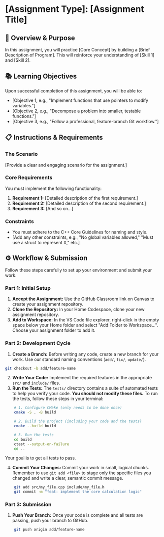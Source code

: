 # [Assignment Type]: [Assignment Title]
## 🎯 Overview & Purpose
<!--
INSTRUCTOR NOTE:
Write a brief, high-level paragraph explaining the purpose of this assignment.
What is the core problem the student is trying to solve?
Why is it important in the context of the course?
-->
In this assignment, you will practice [Core Concept] by building a [Brief Description of Program]. This will reinforce your understanding of [Skill 1] and [Skill 2].
## 📚 Learning Objectives
Upon successful completion of this assignment, you will be able to:
<!--
INSTRUCTOR NOTE:
List 2-4 specific, measurable learning objectives for this assignment.
-->
- [Objective 1, e.g., "Implement functions that use pointers to modify variables."]
- [Objective 2, e.g., "Decompose a problem into smaller, testable functions."]
- [Objective 3, e.g., "Follow a professional, feature-branch Git workflow."]
## 📋 Instructions & Requirements
<!--
INSTRUCTOR NOTE:
This is the core of the assignment. Provide the detailed prompt, scenario,
and a clear, numbered list of all functional requirements.
-->
### The Scenario
[Provide a clear and engaging scenario for the assignment.]
### Core Requirements
You must implement the following functionality:
1. **Requirement 1:** [Detailed description of the first requirement.]
2. **Requirement 2:** [Detailed description of the second requirement.]
3. **Requirement 3:** [And so on...]
### Constraints
- You must adhere to the C++ Core Guidelines for naming and style.
- [Add any other constraints, e.g., "No global variables allowed," "Must use a struct to represent X," etc.]
## ⚙️ Workflow & Submission
Follow these steps carefully to set up your environment and submit your work.
### Part 1: Initial Setup
1. **Accept the Assignment:** Use the GitHub Classroom link on Canvas to create your assignment repository.
2. **Clone the Repository:** In your Home Codespace, clone your new assignment repository.
3. **Add to Workspace:** In the VS Code file explorer, right-click in the empty space below your Home folder and select "Add Folder to Workspace...". Choose your assignment folder to add it.
### Part 2: Development Cycle
1. **Create a Branch:** Before writing any code, create a new branch for your work. Use our standard naming conventions (`add/`, `fix/`, `update/`).
```bash
git checkout -b add/feature-name
```
2. **Write Your Code:** Implement the required features in the appropriate `src/` and `include/` files.
3. **Run the Tests:** The `tests/` directory contains a suite of automated tests to help you verify your code. **You should not modify these files.** To run the tests, follow these steps in your terminal:
```bash
    # 1. Configure CMake (only needs to be done once)
    cmake -S . -B build

    # 2. Build the project (including your code and the tests)
    cmake --build build

    # 3. Run the tests
    cd build
    ctest --output-on-failure
    cd .. 
```
  Your goal is to get all tests to pass.
  
4. **Commit Your Changes:** Commit your work in small, logical chunks. Remember to use `git add <file>` to stage only the specific files you changed and write a clear, semantic commit message.
```bash
    git add src/my_file.cpp include/my_file.h
    git commit -m "feat: implement the core calculation logic"
```
### Part 3: Submission
1. **Push Your Branch:** Once your code is complete and all tests are passing, push your branch to GitHub.
```bash
    git push origin add/feature-name
```
